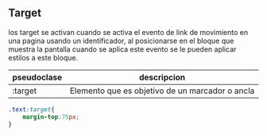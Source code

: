 ## Target

los target se activan cuando se activa el evento de link de movimiento en una pagina usando un identificador, al posicionarse en el bloque que muestra la pantalla cuando se aplica este evento se le pueden aplicar estilos a este bloque.

| pseudoclase | descripcion |
|---|---|
| :target | Elemento que es objetivo de un marcador o ancla|

```css
.text:target{
    margin-top:75px;
}
```